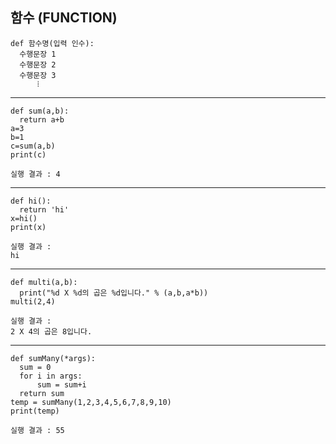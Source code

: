 ## 함수 (FUNCTION)
~~~
def 함수명(입력 인수):
  수행문장 1
  수행문장 2
  수행문장 3
      ⦙
~~~
***
~~~
def sum(a,b):
  return a+b
a=3
b=1
c=sum(a,b)
print(c)
~~~
~~~
실행 결과 : 4
~~~
***
~~~
def hi():
  return 'hi'
x=hi()
print(x)
~~~
~~~
실행 결과 :
hi
~~~
***
~~~
def multi(a,b):
  print("%d X %d의 곱은 %d입니다." % (a,b,a*b))
multi(2,4)
~~~
~~~
실행 결과 : 
2 X 4의 곱은 8입니다.
~~~
***
~~~
def sumMany(*args):
  sum = 0
  for i in args:
      sum = sum+i
  return sum
temp = sumMany(1,2,3,4,5,6,7,8,9,10)
print(temp)
~~~
~~~
실행 결과 : 55
~~~
